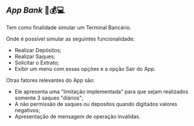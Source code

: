 ## _App Bank_ 🏦💰💻

Tem como finalidade simular um Terminal Bancário.

Onde é possivel simular as seguintes funcionalidade: 
- Realizar Depósitos;
- Realizar Saques;
- Solicitar o Extrato;
- Exibir um menu com essas opções e a opção Sair do App.

Otras fatores relevantes do App são:
- Ele apresenta uma "limitação implementada" para que sejam realizados somente 3 saques "diários";
- A não permissão de saques ou depositos quando digitados valores negativos;
- Apresentação de mensagem de operação invalidas.
